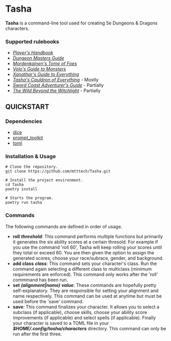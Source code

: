 # Tasha

**Tasha** is a command-line tool used for creating 5e Dungeons & Dragons characters.

### Supported rulebooks

  * [*Player's Handbook*](https://www.amazon.com/Players-Handbook-Dungeons-Dragons-Wizards/dp/0786965606/ref=sr_1_1?crid=379ZD2GOSSXUS&keywords=player%27s+handbook+53&qid=1686513995&sprefix=players+handbook+53%2Caps%2C117&sr=8-1)
  * [*Dungeon Masters Guide*](https://www.amazon.com/Dungeons-Dragons-Dungeon-Rulebook-Roleplaying/dp/0786965622/ref=sr_1_1?crid=2OL0NVA15CCB4&keywords=dungeon%2Bmasters%2Bguide&qid=1704477505&sprefix=Dungeon%2BM%2Caps%2C110&sr=8-1&th=1)
  * [*Mordenkainen's Tome of Foes*](https://www.amazon.com/MORDENKAINENS-FOES-Accessory-Wizards-Team/dp/0786966246/ref=sr_1_1?crid=1YK3ZSKRTEC2N&keywords=mordenkainen%27s+tome+of+foes&qid=1686514034&sprefix=mordenkain%2Caps%2C135&sr=8-1)
  * [*Volo's Guide to Monsters*](https://www.amazon.com/Volos-Guide-Monsters-Wizards-Team/dp/0786966017/ref=sr_1_1?crid=9Q6IDI7KI2FH&keywords=volos+guide+to+monsters+5e&qid=1686514111&sprefix=volos%2Caps%2C122&sr=8-1)
  * [*Xanathar's Guide to Everything*](https://www.amazon.com/Xanathars-Guide-Everything-Wizards-Team/dp/0786966114/ref=sr_1_1?crid=1HQBURCPQA50W&keywords=xanathars+guide+to+everything+5e&qid=1686514138&sprefix=xa%2Caps%2C147&sr=8-1)
  * [*Tasha's Cauldron of Everything*](https://www.amazon.com/Cauldron-Everything-Expansion-Dungeons-Dragons/dp/0786967021/ref=sr_1_1?crid=3K7SU399VYTP4&keywords=tasha%27s+cauldron+of+everything+5e&qid=1686514198&sprefix=tas%2Caps%2C118&sr=8-1) - Mostly
  * [*Sword Coast Adventurer's Guide*](https://www.amazon.com/Sword-Coast-Adventurers-Guide-Accessory/dp/0786965800/ref=sr_1_1?crid=JNAGKS1F2Y2U&keywords=sword+coast+adventurer%27s+guide+5e&qid=1686514240&sprefix=sword%2Caps%2C133&sr=8-1) - Partially
  * [*The Wild Beyond the Witchlight*](https://www.amazon.com/Wild-Beyond-Witchlight-Adventure-Dungeons/dp/0786967277/ref=sr_1_1?crid=2UYG545HO9XS7&keywords=The%2BWild%2BBeyond%2Bthe%2BWitchlight&qid=1704650190&sprefix=the%2Bwild%2Bbeyond%2Bthe%2Bwitchlight%2Caps%2C102&sr=8-1&th=1) - Partially

## QUICKSTART

### Dependencies

* [dice](https://github.com/borntyping/python-dice)
* [prompt_toolkit](https://github.com/prompt-toolkit/python-prompt-toolkit)
* [toml](https://github.com/uiri/toml)

### Installation & Usage

```
# Clone the repository.
git clone https://github.com/mtttech/Tasha.git

# Install the project environment.
cd Tasha
poetry install

# Starts the program.
poetry run tasha
```

### Commands

The following commands are defined in order of usage.

* **roll** ***threshold***: This command performs multiple functions but primarily it generates the six ability scores at a certain thresold. For example if you use the command 'roll 60', Tasha will keep rolling your scores until they total or exceed 60. You are then given the option to assign the generated scores, choose your race/subrace, gender, and background.
* **add class** ***class***: This command sets your character's class. Run the command again selecting a different class to multiclass (minimum requirements are enforced). This command only works after the 'roll' commmand has been run.
* **set** ***(alignment|name)*** ***value***: These commands are hopefully pretty self-explanatory. They are responsible for setting your alignment and name respectively. This command can be used at anytime but must be used before the 'save' command.
* **save**: This command finalizes your character. It allows you to select a subclass (if applicable), choose skills, choose your ability score improvements (if applicable) and select spells (if applicable). Finally your character is saved to a TOML file in your ***$HOME/.config/tasha/characters*** directory. This command can only be run after the first three.
